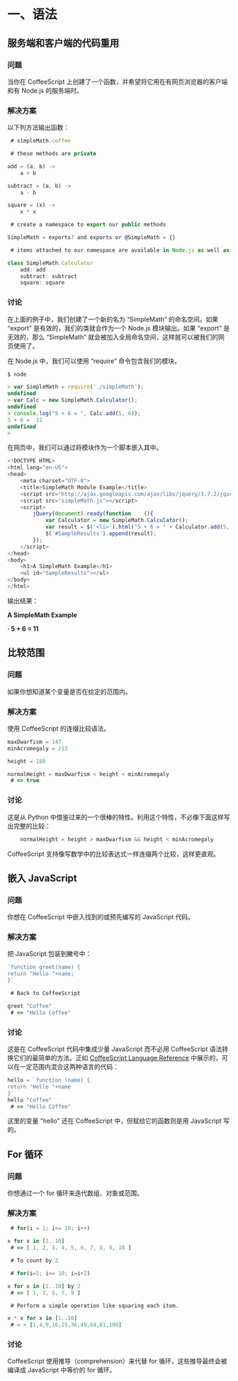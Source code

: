 # 一、语法

## 服务端和客户端的代码重用

### 问题

当你在 CoffeeScript 上创建了一个函数，并希望将它用在有网页浏览器的客户端和有 Node.js 的服务端时。

### 解决方案

以下列方法输出函数：

```js
 # simpleMath.coffee

 # these methods are private

add = (a, b) ->
    a + b

subtract = (a, b) ->
    a - b

square = (x) ->
    x * x

 # create a namespace to export our public methods

SimpleMath = exports? and exports or @SimpleMath = {}

 # items attached to our namespace are available in Node.js as well as client browsers

class SimpleMath.Calculator
    add: add
    subtract: subtract
    square: square
```

### 讨论

在上面的例子中，我们创建了一个新的名为 “SimpleMath” 的命名空间。如果 “export” 是有效的，我们的类就会作为一个 Node.js 模块输出。如果 “export” 是无效的，那么 “SimpleMath” 就会被加入全局命名空间，这样就可以被我们的网页使用了。

在 Node.js 中，我们可以使用 “require” 命令包含我们的模块。

```js
$ node

> var SimpleMath = require('./simpleMath');
undefined
> var Calc = new SimpleMath.Calculator();
undefined
> console.log("5 + 6 = ", Calc.add(5, 6));
5 + 6 =  11
undefined
>
```

在网页中，我们可以通过将模块作为一个脚本嵌入其中。

```js
<!DOCTYPE HTML>
<html lang="en-US">
<head>
    <meta charset="UTF-8">
    <title>SimpleMath Module Example</title>
    <script src="http://ajax.googleapis.com/ajax/libs/jquery/1.7.2/jquery.min.js"></script>
    <script src="simpleMath.js"></script>
    <script>
        jQuery(document).ready(function    (){
            var Calculator = new SimpleMath.Calculator();
            var result = $('<li>').html("5 + 6 = " + Calculator.add(5, 6));
            $('#SampleResults').append(result); 
        });
    </script>
</head>
<body>
    <h1>A SimpleMath Example</h1>
    <ul id="SampleResults"></ul>
</body>
</html>
```

输出结果：

**A SimpleMath Example**

**· 5 + 6 = 11**

## 比较范围

### 问题

如果你想知道某个变量是否在给定的范围内。

### 解决方案

使用 CoffeeScript 的连缀比较语法。

```js
maxDwarfism = 147
minAcromegaly = 213

height = 180

normalHeight = maxDwarfism < height < minAcromegaly
 # => true
```

### 讨论

这是从 Python 中借鉴过来的一个很棒的特性。利用这个特性，不必像下面这样写出完整的比较：

```js
    normalHeight = height > maxDwarfism && height < minAcromegaly
```

CoffeeScript 支持像写数学中的比较表达式一样连缀两个比较，这样更直观。

## 嵌入 JavaScript

### 问题

你想在 CoffeeScript 中嵌入找到的或预先编写的 JavaScript 代码。

### 解决方案

把 JavaScript 包装到撇号中：

```js
`function greet(name) {
return "Hello "+name;
}`

 # Back to CoffeeScript

greet "Coffee"
 # => "Hello Coffee"
```

### 讨论

这是在 CoffeeScript 代码中集成少量 JavaScript 而不必用 CoffeeScript 语法转换它们的最简单的方法。正如 [CoffeeScript Language Reference](http://jashkenas.github.com/coffee-script/#embedded) 中展示的，可以在一定范围内混合这两种语言的代码：

```js
hello = `function (name) {
return "Hello "+name
}`
hello "Coffee"
 # => "Hello Coffee"
```

这里的变量 "hello" 还在 CoffeeScript 中，但赋给它的函数则是用 JavaScript 写的。

## For 循环

### 问题

你想通过一个 for 循环来迭代数组、对象或范围。

### 解决方案

```js
 # for(i = 1; i<= 10; i++)

x for x in [1..10]
 # => [ 1, 2, 3, 4, 5, 6, 7, 8, 9, 10 ]

 # To count by 2

 # for(i=1; i<= 10; i=i+2)

x for x in [1..10] by 2
 # => [ 1, 3, 5, 7, 9 ]

 # Perform a simple operation like squaring each item.

x * x for x in [1..10]
 # = > [1,4,9,16,25,36,49,64,81,100]
```

### 讨论

CoffeeScript 使用推导（comprehension）来代替 for 循环，这些推导最终会被编译成 JavaScript 中等价的 for 循环。